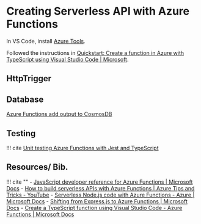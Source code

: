 # Creating Serverless API with Azure Functions

In VS Code, install [Azure Tools](https://marketplace.visualstudio.com/items?itemName=ms-vscode.vscode-node-azure-pack).

Followed the instructions in [Quickstart: Create a function in Azure with TypeScript using Visual Studio Code | Microsoft](https://docs.microsoft.com/en-us/azure/azure-functions/create-first-function-vs-code-typescript).

## HttpTrigger

## Database

[Azure Functions add output to CosmosDB](https://docs.microsoft.com/en-us/azure/azure-functions/functions-add-output-binding-cosmos-db-vs-code?tabs=in-process&pivots=programming-language-javascript)

## Testing

!!! cite
    [Unit testing Azure Functions with Jest and TypeScript](https://www.maxivanov.io/unit-testing-azure-function-with-jest-typescript/)

## Resources/ Bib.

!!! cite ""
    - [JavaScript developer reference for Azure Functions | Microsoft Docs](https://docs.microsoft.com/en-us/azure/azure-functions/functions-reference-node?tabs=v2-v3-v4-export%2Cv2-v3-v4-done%2Cv2%2Cv2-log-custom-telemetry%2Cv2-accessing-request-and-response%2Cwindows-setting-the-node-version)
    - [How to build serverless APIs with Azure Functions | Azure Tips and Tricks - YouTube](https://www.youtube.com/watch?v=_9moXcR2Suo)
    - [Serverless Node.js code with Azure Functions - Azure | Microsoft Docs](https://docs.microsoft.com/en-us/azure/developer/javascript/how-to/develop-serverless-apps)
    - [Shifting from Express.js to Azure Functions | Microsoft Docs](https://docs.microsoft.com/en-us/azure/azure-functions/shift-expressjs)
    - [Create a TypeScript function using Visual Studio Code - Azure Functions | Microsoft Docs](https://docs.microsoft.com/en-us/azure/azure-functions/create-first-function-vs-code-typescript)

